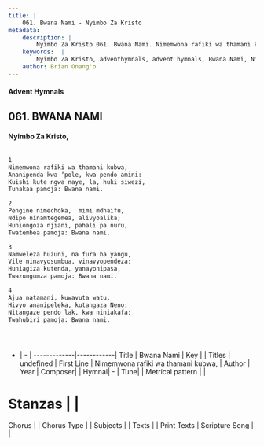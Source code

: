 ```yaml
---
title: |
    061. Bwana Nami - Nyimbo Za Kristo
metadata:
    description: |
        Nyimbo Za Kristo 061. Bwana Nami. Nimemwona rafiki wa thamani kubwa, Ananipenda kwa ‘pole, kwa pendo amini: Kuishi kute ngwa naye, la, huki siwezi, Tunakaa pamoja: Bwana nami.  
    keywords:  |
        Nyimbo Za Kristo, adventhymnals, advent hymnals, Bwana Nami, Nimemwona rafiki wa thamani kubwa,. 
    author: Brian Onang'o
---
```


#### Advent Hymnals
## 061. BWANA NAMI
####  Nyimbo Za Kristo,

```txt

1
Nimemwona rafiki wa thamani kubwa,
Ananipenda kwa ‘pole, kwa pendo amini:
Kuishi kute ngwa naye, la, huki siwezi,
Tunakaa pamoja: Bwana nami.

2
Pengine nimechoka,	mimi mdhaifu,
Ndipo ninamtegemea, alivyoalika;
Huniongoza njiani, pahali pa nuru,
Twatembea pamoja: Bwana nami.

3
Namweleza huzuni, na fura ha yangu,
Vile ninavyosumbua, vinavyopendeza;
Huniagiza kutenda, yanayonipasa,
Twazungumza pamoja: Bwana nami.

4
Ajua natamani, kuwavuta watu,
Hivyo ananipeleka, kutangaza Neno;
Nitangaze pendo lak, kwa niniakafa;
Twahubiri pamoja: Bwana nami.





```

- |   -  |
-------------|------------|
Title | Bwana Nami |
Key |  |
Titles | undefined |
First Line | Nimemwona rafiki wa thamani kubwa, |
Author | 
Year | 
Composer| |
Hymnal|  - |
Tune|  |
Metrical pattern | |
# Stanzas |  |
Chorus |  |
Chorus Type |  |
Subjects | |
Texts |  |
Print Texts | 
Scripture Song |  |
    
